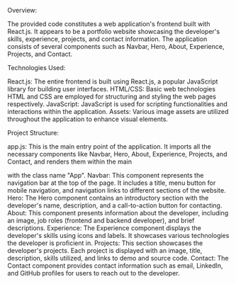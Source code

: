 Overview:

The provided code constitutes a web application's frontend built with React.js. It appears to be a portfolio website showcasing the developer's skills, experience, projects, and contact information. The application consists of several components such as Navbar, Hero, About, Experience, Projects, and Contact.

Technologies Used:

React.js: The entire frontend is built using React.js, a popular JavaScript library for building user interfaces.
HTML/CSS: Basic web technologies HTML and CSS are employed for structuring and styling the web pages respectively.
JavaScript: JavaScript is used for scripting functionalities and interactions within the application.
Assets: Various image assets are utilized throughout the application to enhance visual elements.

Project Structure:

app.js: This is the main entry point of the application. It imports all the necessary components like Navbar, Hero, About, Experience, Projects, and Contact, and renders them within the main <div> with the class name "App".
Navbar: This component represents the navigation bar at the top of the page. It includes a title, menu button for mobile navigation, and navigation links to different sections of the website.
Hero: The Hero component contains an introductory section with the developer's name, description, and a call-to-action button for contacting.
About: This component presents information about the developer, including an image, job roles (frontend and backend developer), and brief descriptions.
Experience: The Experience component displays the developer's skills using icons and labels. It showcases various technologies the developer is proficient in.
Projects: This section showcases the developer's projects. Each project is displayed with an image, title, description, skills utilized, and links to demo and source code.
Contact: The Contact component provides contact information such as email, LinkedIn, and GitHub profiles for users to reach out to the developer.